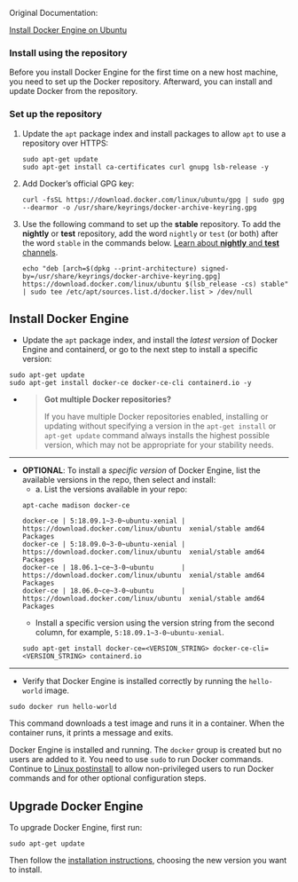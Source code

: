 Original Documentation:

[Install Docker Engine on Ubuntu](https://docs.docker.com/engine/install/ubuntu/ "Install Docker Engine on Ubuntu")

### Install using the repository

Before you install Docker Engine for the first time on a new host machine, you need to set up the Docker repository. Afterward, you can install and update Docker from the repository.

### Set up the repository

1. Update the `apt` package index and install packages to allow `apt` to use a repository over HTTPS:
   ```shell
   sudo apt-get update
   sudo apt-get install ca-certificates curl gnupg lsb-release -y
   ```
2. Add Docker’s official GPG key:
   ```shell
   curl -fsSL https://download.docker.com/linux/ubuntu/gpg | sudo gpg --dearmor -o /usr/share/keyrings/docker-archive-keyring.gpg
   ```
3. Use the following command to set up the **stable** repository. To add the **nightly** or **test** repository, add the word `nightly` or `test` (or both) after the word `stable` in the commands below. [Learn about **nightly** and **test** channels](https://docs.docker.com/engine/install/).
   ```shell
   echo "deb [arch=$(dpkg --print-architecture) signed-by=/usr/share/keyrings/docker-archive-keyring.gpg] https://download.docker.com/linux/ubuntu $(lsb_release -cs) stable" | sudo tee /etc/apt/sources.list.d/docker.list > /dev/null
   ```

## Install Docker Engine

- Update the `apt` package index, and install the *latest version* of Docker Engine and containerd, or go to the next step to install a specific version:

```shell
sudo apt-get update
sudo apt-get install docker-ce docker-ce-cli containerd.io -y
```

- > **Got multiple Docker repositories?**
  >
  > If you have multiple Docker repositories enabled, installing or updating without specifying a version in the `apt-get install` or `apt-get update` command always installs the highest possible version, which may not be appropriate for your stability needs.

---

- **OPTIONAL**: To install a *specific version* of Docker Engine, list the available versions in the repo, then select and install:
  - a. List the versions available in your repo:
  ```shell
  apt-cache madison docker-ce

  docker-ce | 5:18.09.1~3-0~ubuntu-xenial | https://download.docker.com/linux/ubuntu  xenial/stable amd64 Packages
  docker-ce | 5:18.09.0~3-0~ubuntu-xenial | https://download.docker.com/linux/ubuntu  xenial/stable amd64 Packages
  docker-ce | 18.06.1~ce~3-0~ubuntu       | https://download.docker.com/linux/ubuntu  xenial/stable amd64 Packages
  docker-ce | 18.06.0~ce~3-0~ubuntu       | https://download.docker.com/linux/ubuntu  xenial/stable amd64 Packages
  ```
  - Install a specific version using the version string from the second column, for example, `5:18.09.1~3-0~ubuntu-xenial`.
  ```shell
  sudo apt-get install docker-ce=<VERSION_STRING> docker-ce-cli=<VERSION_STRING> containerd.io
  ```

---

- Verify that Docker Engine is installed correctly by running the `hello-world` image.

```shell
sudo docker run hello-world
```

This command downloads a test image and runs it in a container. When the container runs, it prints a message and exits.

Docker Engine is installed and running. The `docker` group is created but no users are added to it. You need to use `sudo` to run Docker commands. Continue to [Linux postinstall](https://docs.docker.com/engine/install/linux-postinstall/) to allow non-privileged users to run Docker commands and for other optional configuration steps.

## Upgrade Docker Engine

To upgrade Docker Engine, first run:

```shell
sudo apt-get update
```

Then follow the [installation instructions](https://docs.docker.com/engine/install/ubuntu/#install-using-the-repository), choosing the new version you want to install.
